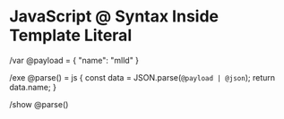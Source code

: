 # JavaScript @ Syntax Inside Template Literal

/var @payload = { "name": "mlld" }

/exe @parse() = js {
  const data = JSON.parse(`@payload | @json`);
  return data.name;
}

/show @parse()

